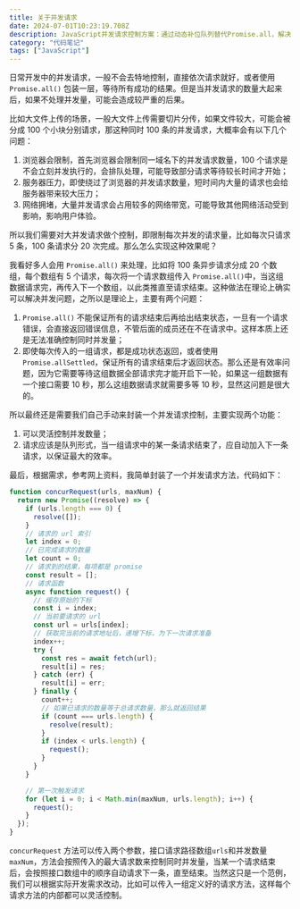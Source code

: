 ```yaml
---
title: 关于并发请求
date: 2024-07-01T10:23:19.708Z
description: JavaScript并发请求控制方案：通过动态补位队列替代Promise.all，解决大流量场景下浏览器限制、服务器压力和网络拥堵问题，实现精准并发管控与错误隔离机制。
category: "代码笔记"
tags: ["JavaScript"]
---
```


日常开发中的并发请求，一般不会去特地控制，直接依次请求就好，或者使用 `Promise.all()` 包装一层，等待所有成功的结果。但是当并发请求的数量大起来后，如果不处理并发量，可能会造成较严重的后果。

<!-- more -->

比如大文件上传的场景，一般大文件上传需要切片分传，如果文件较大，可能会被分成 100 个小块分别请求，那这种同时 100 条的并发请求，大概率会有以下几个问题：

1. 浏览器会限制，首先浏览器会限制同一域名下的并发请求数量，100 个请求是不会立刻并发执行的，会排队处理，可能导致部分请求等待较长时间才开始；
2. 服务器压力，即使绕过了浏览器的并发请求数量，短时间内大量的请求也会给服务器带来较大压力；
3. 网络拥堵，大量并发请求会占用较多的网络带宽，可能导致其他网络活动受到影响，影响用户体验。

所以我们需要对大并发请求做个控制，即限制每次并发的请求量，比如每次只请求 5 条，100 条请求分 20 次完成。那么怎么实现这种效果呢？

我看好多人会用 `Promise.all()` 来处理，比如将 100 条异步请求分成 20 个数组，每个数组有 5 个请求，每次将一个请求数组传入 `Promise.all()`中，当这组数据请求完，再传入下一个数组，以此类推直至请求结束。这种做法在理论上确实可以解决并发问题，之所以是理论上，主要有两个问题：

1. `Promise.all()` 不能保证所有的请求结束后再给出结束状态，一旦有一个请求错误，会直接返回错误信息，不管后面的成员还在不在请求中。这样本质上还是无法准确控制同时并发量；
2. 即使每次传入的一组请求，都是成功状态返回，或者使用`Promise.allSettled`，保证所有的请求结束后才返回状态。那么还是有效率问题，因为它需要等待这组数据全部请求完才能开启下一轮，如果这一组数据有一个接口需要 10 秒，那么这组数据请求就需要多等 10 秒，显然这问题是很大的。

所以最终还是需要我们自己手动来封装一个并发请求控制，主要实现两个功能：

1. 可以灵活控制并发数量；
2. 请求应该是队列形式，当一组请求中的某一条请求结束了，应自动加入下一条请求，以保证最大的效率。

最后，根据需求，参考网上资料，我简单封装了一个并发请求方法，代码如下：

```js
function concurRequest(urls, maxNum) {
  return new Promise((resolve) => {
    if (urls.length === 0) {
      resolve([]);
    }
    // 请求的 url 索引
    let index = 0;
    // 已完成请求的数量
    let count = 0;
    // 请求到的结果，每项都是 promise
    const result = [];
    // 请求函数
    async function request() {
      // 缓存原始的下标
      const i = index;
      // 当前要请求的 url
      const url = urls[index];
      // 获取完当前的请求地址后，递增下标，为下一次请求准备
      index++;
      try {
        const res = await fetch(url);
        result[i] = res;
      } catch (err) {
        result[i] = err;
      } finally {
        count++;
        // 如果已请求的数量等于总请求数量，那么就返回结果
        if (count === urls.length) {
          resolve(result);
        }
        if (index < urls.length) {
          request();
        }
      }
    }

    // 第一次触发请求
    for (let i = 0; i < Math.min(maxNum, urls.length); i++) {
      request();
    }
  });
}
```

`concurRequest` 方法可以传入两个参数，接口请求路径数组`urls`和并发数量`maxNum`，方法会按照传入的最大请求数来控制同时并发量，当某一个请求结束后，会按照接口数组中的顺序自动请求下一条，直至结束。当然这只是一个范例，我们可以根据实际开发需求改动，比如可以传入一组定义好的请求方法，这样每个请求方法的内部都可以灵活控制。
